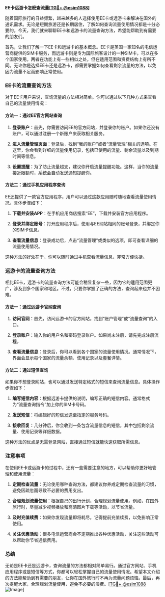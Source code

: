 **EE卡远游卡怎麽查流量[[TG💪+ @esim1088](https://t.me/s/esim1088)]**

随着国际旅行的日益频繁，越来越多的人选择使用EE卡或远游卡来解决在国外的通讯需求。无论是短期旅游还是长期居住，了解如何查询流量使用情况都是十分必要的。今天，我们就来聊聊EE卡和远游卡的流量查询方法，希望能帮助到有需要的朋友们。

首先，让我们了解一下EE卡和远游卡的基本概念。EE卡是英国一家知名的电信运营商提供的SIM卡服务，而远游卡则是专为国际旅客设计的一种SIM卡，可以在多个国家使用。两者在功能上有一些相似之处，但在适用范围和资费结构上有所不同。无论你是选择EE卡还是远游卡，都需要掌握如何查看剩余流量的方法，以免因为流量不足而影响正常使用。

### EE卡的流量查询方法

对于EE卡用户来说，查询流量的方法相对简单。你可以通过以下几种方式来查看自己的流量使用情况：

#### 方法一：通过EE官方网站查询

1. **登录账户**：首先，你需要访问EE的官方网站，并登录你的账户。如果你还没有账户，可以通过注册一个新账户来获取相关服务。
   
2. **进入流量管理页面**：登录后，找到“我的账户”或者“流量管理”相关的选项。在这里，你会看到详细的流量使用记录，包括已使用的流量、剩余流量以及到期时间等信息。

3. **设置提醒**：为了防止流量超支，建议你开启流量提醒功能。这样，当你的流量接近限额时，系统会自动发送通知提醒你。

#### 方法二：通过手机应用程序查询

EE还提供了一款官方应用程序，用户可以通过这款应用随时随地查看流量使用情况。具体步骤如下：

1. **下载并安装APP**：在手机应用商店搜索“EE”，下载并安装官方应用程序。

2. **登录并绑定账号**：打开应用程序后，使用与EE网站相同的账号登录，并绑定你的SIM卡信息。

3. **查看流量信息**：登录成功后，点击“流量管理”或类似的选项，即可查看详细的流量使用情况。

这种方法的好处在于，你可以随时通过手机查看流量信息，非常方便快捷。

### 远游卡的流量查询方法

相比EE卡，远游卡的流量查询方法可能会稍显复杂一些，因为它的适用范围更广，涉及到多个国家和地区。不过，只要你掌握了正确的方法，查询起来也并不困难。

#### 方法一：通过远游卡官网查询

1. **访问官网**：首先，访问远游卡的官方网站，找到“账户管理”或“流量查询”的入口。

2. **登录账户**：输入你的用户名和密码登录账户。如果尚未注册，请先完成注册流程。

3. **查看流量信息**：登录后，你可以看到各个国家的流量使用情况。通常情况下，界面会显示每个国家的流量余额、使用记录以及套餐详情。

#### 方法二：通过短信查询

如果你不想登录网站，也可以通过发送特定格式的短信来查询流量信息。具体操作步骤如下：

1. **编写短信内容**：根据远游卡提供的说明，编写正确的短信内容。通常格式为“流量查询指令”加上你的SIM卡号码。

2. **发送短信**：将编辑好的短信发送至指定的服务号码。

3. **接收回复**：几分钟后，你会收到一条包含流量信息的短信，其中包括剩余流量、使用记录等详细数据。

这种方法的优点是无需登录网站，直接通过短信就能快速获取所需信息。

### 注意事项

在使用EE卡或远游卡的过程中，还有一些需要注意的地方，可以帮助你更好地管理和使用流量：

1. **定期检查流量**：无论使用哪种查询方法，都建议你养成定期检查流量的习惯，避免因疏忽而导致不必要的费用支出。

2. **合理规划流量使用**：根据自己的出行计划，合理规划流量使用。例如，在国外旅行时，尽量减少视频播放和高清图片下载等活动，以节省流量。

3. **及时充值续费**：如果你发现流量即将耗尽，记得提前充值续费，以免影响正常使用。

4. **关注优惠活动**：很多电信运营商会不定期推出各种优惠活动，关注这些活动可以帮助你节省通信费用。

### 总结

无论是EE卡还是远游卡，查询流量的方法都相对简单易行。通过官方网站、手机应用程序或是短信等方式，你都可以轻松掌握自己的流量使用情况。希望本文介绍的方法能帮助到有需要的朋友，让你在国外旅行时不再为流量问题烦恼。最后，再次提醒大家，合理规划流量使用，避免不必要的浪费。[[TG💪+ @esim1088](https://t.me/s/esim1088) ![Image](https://i.postimg.cc/4NQfJmqS/Snipaste-2025-05-13-00-14-12.png)]